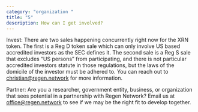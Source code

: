 ```yaml
---
category: "organization "
title: "5"
description: How can I get involved?
---
```

Invest: There are two sales happening concurrently right now for the XRN token. The first is a Reg D token sale which can only involve US based accredited investors as the SEC defines it. The second sale is a Reg S sale that excludes “US persons” from participating, and there is not particular accredited investors statute in those regulations, but the laws of the domicile of the investor must be adhered to. You can reach out to christian@regen.network for more information.

Partner: Are you a researcher, government entity, business, or organization that sees potential in a partnership with Regen Network? Email us at office@regen.network to see if we may be the right fit to develop together.